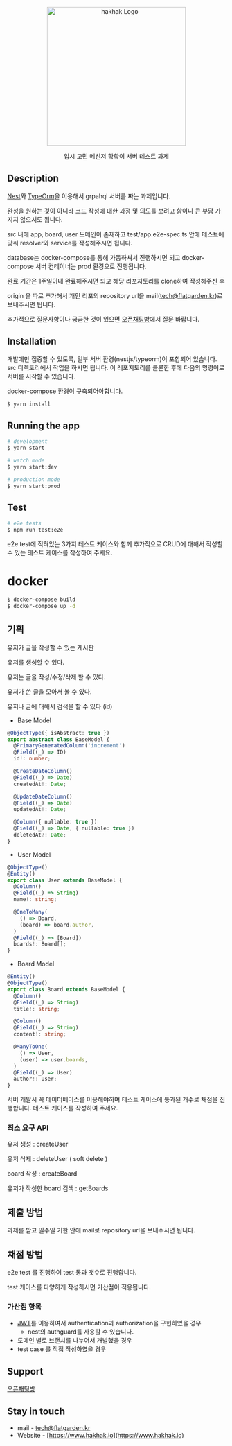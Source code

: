 <p align="center">
  <a href="https://flatgarden.imweb.me/" target="blank"><img src="https://cdn.imweb.me/thumbnail/20200527/8394b8cd5faa4.png" width="320" alt="hakhak Logo" /></a>
</p>

  <p align="center">입시 고민 메신저 학학이 서버 테스트 과제</p>
  
## Description

[Nest](https://github.com/nestjs/nest)와 [TypeOrm](https://typeorm.io/#/)을 이용해서 grpahql 서버를 짜는 과제입니다.

완성을 원하는 것이 아니라 코드 작성에 대한 과정 및 의도를 보려고 함이니 큰 부담 가지지 않으셔도 됩니다.

src 내에 app, board, user 도메인이 존재하고
test/app.e2e-spec.ts 안에 테스트에 맞춰 resolver와 service를 작성해주시면 됩니다.

database는 docker-compose를 통해 가동하셔서 진행하시면 되고 docker-compose 서버 컨테이너는 prod 환경으로 진행됩니다.

완료 기간은 1주일이내 완료해주시면 되고 해당 리포지토리를 clone하여 작성해주신 후

origin 을 따로 추가해서 개인 리포의 repository url을 mail(tech@flatgarden.kr)로 보내주시면 됩니다.

추가적으로 질문사항이나 궁금한 것이 있으면 [오픈채팅방](https://open.kakao.com/o/sULPN0Fc)에서 질문 바랍니다.

## Installation

개발에만 집중할 수 있도록, 일부 서버 환경(nestjs/typeorm)이 포함되어 있습니다. 
src 디렉토리에서 작업을 하시면 됩니다. 
이 레포지토리를 클론한 후에 다음의 명령어로 서버를 시작할 수 있습니다.

docker-compose 환경이 구축되어야합니다.

```bash
$ yarn install
```

## Running the app

```bash
# development
$ yarn start

# watch mode
$ yarn start:dev

# production mode
$ yarn start:prod
```

## Test

```bash
# e2e tests
$ npm run test:e2e

```
e2e test에 적혀있는 3가지 테스트 케이스와 함께 추가적으로 CRUD에 대해서
작성할 수 있는 테스트 케이스를 작성하여 주세요.

# docker

```bash
$ docker-compose build
$ docker-compose up -d
```


## 기획

유저가 글을 작성할 수 있는 게시판

유저를 생성할 수 있다.

유저는 글을 작성/수정/삭제 할 수 있다.

유저가 쓴 글을 모아서 볼 수 있다.

유저나 글에 대해서 검색을 할 수 있다 (id)


- Base Model

```typescript
@ObjectType({ isAbstract: true })
export abstract class BaseModel {
  @PrimaryGeneratedColumn('increment')
  @Field((_) => ID)
  id!: number;

  @CreateDateColumn()
  @Field((_) => Date)
  createdAt!: Date;

  @UpdateDateColumn()
  @Field((_) => Date)
  updatedAt!: Date;

  @Column({ nullable: true })
  @Field((_) => Date, { nullable: true })
  deletedAt?: Date;
}
```

- User Model

```typescript
@ObjectType()
@Entity()
export class User extends BaseModel {
  @Column()
  @Field((_) => String)
  name!: string;

  @OneToMany(
    () => Board,
    (board) => board.author,
  )
  @Field((_) => [Board])
  boards!: Board[];
}
```

- Board Model

```typescript
@Entity()
@ObjectType()
export class Board extends BaseModel {
  @Column()
  @Field((_) => String)
  title!: string;

  @Column()
  @Field((_) => String)
  content!: string;

  @ManyToOne(
    () => User,
    (user) => user.boards,
  )
  @Field((_) => User)
  author!: User;
}
```

서버 개발시 꼭 데이터베이스를 이용해야하며 테스트 케이스에 통과된 개수로 채점을 진행합니다.
테스트 케이스를 작성하여 주세요.

### 최소 요구 API

유저 생성 : createUser

유저 삭제 : deleteUser ( soft delete )

board 작성 : createBoard

유저가 작성한 board 검색 : getBoards

## 제출 방법

과제를 받고 일주일 기한 안에 mail로 repository url을 보내주시면 됩니다.

## 채점 방법

e2e test 를 진행하여 test 통과 갯수로 진행합니다.

test 케이스를 다양하게 작성하시면 가산점이 적용됩니다.

### 가산점 항목

- [JWT](https://jwt.io/)를 이용하여서 authentication과 authorization을 구현하였을 경우
  - nest의 authguard를 사용할 수 있습니다.
- 도메인 별로 브랜치를 나누어서 개발했을 경우
- test case 를 직접 작성하였을 경우

## Support

[오픈채팅방](https://open.kakao.com/o/sULPN0Fc)

## Stay in touch

- mail - tech@flatgarden.kr
- Website - [https://www.hakhak.io](https://www.hakhak.io)
